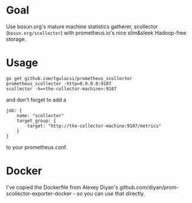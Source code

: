 # Goal #
Use bosun.org's mature machine statistics gatherer,
scollector (`bosun.org/scollector`) with prometheus.io's nice slim&sleek Hadoop-free storage.

# Usage #

    go get github.com/tgulacsi/prometheus_scollector
	prometheus_scollector -http=0.0.0.0:9107
	scollector -h=<the-collector-machine>:9107

and don't forget to add a

	job: {
		name: "scollector"
		target_group: {
			target: "http://the-collector-machine:9107/metrics"
		}
	}

to your prometheus.conf.

# Docker #
I've copied the Dockerfile from Alexey Diyan's github.com/diyan/prom-scollector-exporter-docker - so you can use that directly.
